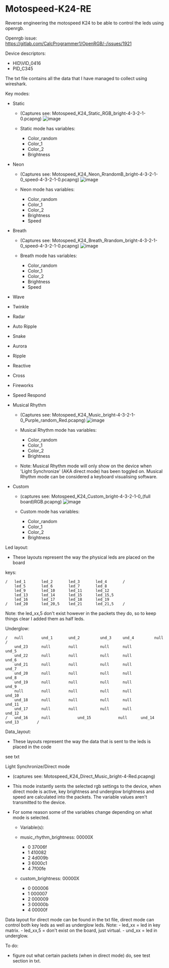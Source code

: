 # Motospeed-K24-RE
Reverse engineering the motospeed K24 to be able to control the leds using openrgb.

Openrgb issue: https://gitlab.com/CalcProgrammer1/OpenRGB/-/issues/1921

Device descriptors:
- HID\VID_0416
- PID_C345

The txt file contains all the data that I have managed to collect using wireshark.

Key modes:
- Static 
	- (Captures see: Motospeed_K24_Static_RGB_bright-4-3-2-1-0.pcapng)
	![image](https://user-images.githubusercontent.com/79994912/143054558-3b396530-6883-4bbf-882c-8f0fb724dfc9.png)
	
	- Static mode has variables:
		- Color_random
		- Color_1
		- Color_2
		- Brightness
	
	
- Neon
 	- (Captures see: Motospeed_K24_Neon_RrandomB_bright-4-3-2-1-0_speed-4-3-2-1-0.pcapng)
 	![image](https://user-images.githubusercontent.com/79994912/143055721-d490e10f-449c-4260-b216-dc598347fe8b.png)
 
 	- Neon mode has variables:
		- Color_random
		- Color_1
		- Color_2
		- Brightness
		- Speed

- Breath
	- (Captures see: Motospeed_K24_Breath_Rrandom_bright-4-3-2-1-0_speed-4-3-2-1-0.pcapng)
	![image](https://user-images.githubusercontent.com/79994912/143056223-abcb9af5-4558-40b7-98db-fcf1ae3f6855.png)

	- Breath mode has variables:
		- Color_random
		- Color_1
		- Color_2
		- Brightness
		- Speed

- Wave
- Twinkle
- Radar
- Auto Ripple
- Snake
- Aurora
- Ripple
- Reactive
- Cross
- Fireworks
- Speed Respond
- Musical Rhythm
	- (Captures see: Motospeed_K24_Music_bright-4-3-2-1-0_Purple_random_Red.pcapng)
	![image](https://user-images.githubusercontent.com/79994912/143057285-89226821-75c4-4d14-b913-d176374bd1d5.png)

	- Musical Rhythm mode has variables:
		- Color_random
		- Color_1
		- Color_2
		- Brightness
	
	- Note: Musical Rhythm mode will only show on the device when 'Light Synchronize' (AKA direct mode) has been toggled on. Musical Rhythm mode can be considered a keyboard visualising software.

- Custom
	- (captures see: Motospeed_K24_Custom_bright-4-3-2-1-0_(full board)RGB.pcapng)
	![image](https://user-images.githubusercontent.com/79994912/143058295-a99fd1ed-568b-41dd-b224-2fcb5afe271a.png)

	- Custom mode has variables:
		- Color_random
		- Color_1
		- Color_2
		- Brightness

Led layout:
- These layouts represent the way the physical leds are placed on the board

keys:

	/	led_1		led_2		led_3		led_4		/
		led_5		led_6		led_7		led_8
		led_9		led_10		led_11		led_12
		led_13		led_14		led_15		led_15,5
		led_16		led_17		led_18		led_19
	/	led_20		led_20,5	led_21		led_21,5	/

Note: the led_xx,5 don't exist however in the packets they do, so to keep things clear I added them as half leds.

Underglow:

	/	null		und_1		und_2		  und_3		und_4		  null		/
		und_23		null		null		  null		null		  und_5
		und_22		null		null		  null		null		  und_6
		und_21		null		null		  null		null		  und_7
		und_20		null		null		  null		null		  und_8
		und_19		null		null		  null		null		  und_9
		null		null		null		  null		null		  und_10
		und_18		null		null		  null		null		  und_11
		und_17		null		null		  null		null		  und_12
	/	und_16		null	        und_15	          null		und_14	          und_13        /


Data_layout:

- These layouts represent the way the data that is sent to the leds is placed in the code

see txt

Light Synchronize/Direct mode

- (captures see: Motospeed_K24_Direct_Music_bright-4-Red.pcapng)
- This mode instantly sents the selected rgb settings to the device, when direct mode is active, key brightness and underglow brightness and speed are calculated into the packets. The variable values aren't transmitted to the device.
- For some reason some of the variables change depending on what mode is selected.

	- Variable(s):
	- music_rhythm_brightness:	00000X
		- 0			37006f
		- 1			410082
		- 2 			4d009b
		- 3			6000c1
		- 4			7f00fe


	- custom_brightness:		00000X
		- 0			000006
		- 1			000007
		- 2			000009
		- 3			00000b
		- 4			00000f

Data layout for direct mode can be found in the txt file, direct mode can control both key leds as well as underglow leds. 
Note: 	- led_xx = led in key matrix.
	- led_xx,5 = don't exist on the board, just virtual. 
	- und_xx = led in underglow.
	

To do: 
- figure out what certain packets (when in direct mode) do, see test section in txt.
